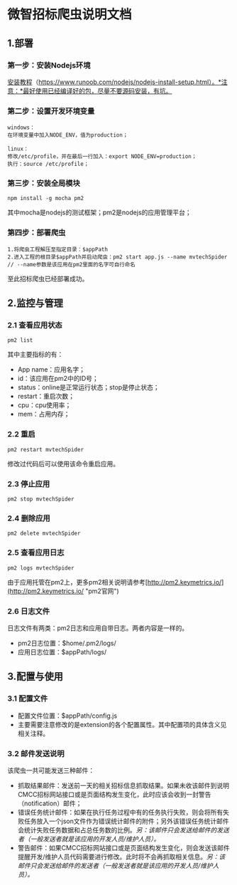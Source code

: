# 微智招标爬虫说明文档
## 1.部署
### 第一步：安装Nodejs环境
[安装教程](https://www.runoob.com/nodejs/nodejs-install-setup.html)（https://www.runoob.com/nodejs/nodejs-install-setup.html）。*注意：*最好使用已经编译好的包，尽量不要源码安装，有坑。
### 第二步：设置开发环境变量
	windows：
	在环境变量中加入NODE_ENV，值为production；

	linux：
	修改/etc/profile，并在最后一行加入：export NODE_ENV=production；
	执行：source /etc/profile；
### 第三步：安装全局模块
	npm install -g mocha pm2
其中mocha是nodejs的测试框架；pm2是nodejs的应用管理平台；
### 第四步：部署爬虫
	1.将爬虫工程解压至指定目录：$appPath
	2.进入工程的根目录$appPath并启动爬虫：pm2 start app.js --name mvtechSpider // --name参数是该应用在pm2里面的名字可自行命名 
至此招标爬虫已经部署成功。
## 2.监控与管理
### 2.1 查看应用状态
	pm2 list
其中主要指标的有：

* App name：应用名字；
* id：该应用在pm2中的ID号；
* status：online是正常运行状态；stop是停止状态；
* restart：重启次数；
* cpu：cpu使用率；
* mem：占用内存；
### 2.2 重启
	pm2 restart mvtechSpider
修改过代码后可以使用该命令重启应用。
### 2.3 停止应用
	pm2 stop mvtechSpider
### 2.4 删除应用
	pm2 delete mvtechSpider
### 2.5 查看应用日志
	pm2 logs mvtechSpider
由于应用托管在pm2上，更多pm2相关说明请参考[http://pm2.keymetrics.io/](http://pm2.keymetrics.io/ "pm2官网")
### 2.6 日志文件
日志文件有两类：pm2日志和应用自带日志。两者内容是一样的。

* pm2日志位置：$home/.pm2/logs/
* 应用日志位置：$appPath/logs/

## 3.配置与使用
### 3.1 配置文件

* 配置文件位置：$appPath/config.js
* 主要需要注意修改的是extension的各个配置属性。其中配置项的具体含义见相关注释。
### 3.2 邮件发送说明
该爬虫一共可能发送三种邮件：

* 抓取结果邮件：发送前一天的相关招标信息抓取结果。如果未收该邮件到说明CMCC招标网站接口或是页面结构发生变化，此时应该会收到一封警告（notification）邮件；
* 错误任务统计邮件：如果在执行任务过程中有的任务执行失败，则会将所有失败任务放入一个json文件作为错误统计邮件的附件；另外该错误任务统计邮件会统计失败任务数据和占总任务数的比例。*另：该邮件只会发送给邮件的发送者（一般发送者就是该应用的开发人员/维护人员）。*
* 警告邮件：如果CMCC招标网站接口或是页面结构发生变化，则会发送该邮件提醒开发/维护人员代码需要进行修改。此时将不会再抓取相关信息。*另：该邮件只会发送给邮件的发送者（一般发送者就是该应用的开发人员/维护人员）。*
